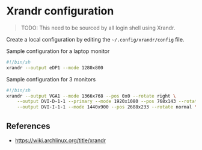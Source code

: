 # Xrandr configuration

> TODO: This need to be sourced by all login shell using Xrandr.

Create a local configuration by editing the `~/.config/xrandr/config` file.

Sample configuration for a laptop monitor
```bash
#!/bin/sh
xrandr --output eDP1 --mode 1280x800 
```

Sample configuration for 3 monitors 
```bash
#!/bin/sh
xrandr --output VGA1 --mode 1366x768 --pos 0x0 --rotate right \
	--output DVI-D-1-1 --primary --mode 1920x1080 --pos 768x143 --rotate normal \
	--output DVI-I-1-1 --mode 1440x900 --pos 2688x233 --rotate normal \
```
## References

- <https://wiki.archlinux.org/title/xrandr>

